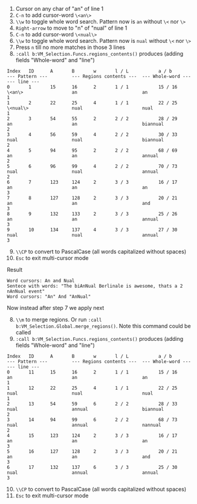 1. Cursor on any char of "an" of line 1
2. `C-n` to add cursor-word `\<an\>`
3. `\\w` to toggle whole word search. Pattern now is `an` without `\<` nor `\>`
4. `Right-arrow` to move to "n" of "nual" of line 1
5. `C-n` to add cursor-word `\<nual\>`
6. `\\w` to toggle whole word search. Pattern now is `nual` without `\<` nor `\>`
7. Press `n` till no more matches in those 3 lines
8. `:call b:VM_Selection.Funcs.regions_contents()` produces (adding fields "Whole-word" and "line")

```
Index   ID      A       B       w       l / L           a / b            --- Pattern ---         --- Regions contents ---  --- Whole-word ---  --- line ---
0       1       15      16      2       1 / 1           15 / 16         \<an\>                  an                        an                   1
1       2       22      25      4       1 / 1           22 / 25         \<nual\>                nual                      nual                 1
2       3       54      55      2       2 / 2           28 / 29         an                      an                        biannual             2
3       4       56      59      4       2 / 2           30 / 33         nual                    nual                      biannual             2
4       5       94      95      2       2 / 2           68 / 69         an                      an                        annual               2
5       6       96      99      4       2 / 2           70 / 73         nual                    nual                      annual               2
6       7       123     124     2       3 / 3           16 / 17         an                      an                        an                   3
7       8       127     128     2       3 / 3           20 / 21         an                      an                        and                  3
8       9       132     133     2       3 / 3           25 / 26         an                      an                        annual               3
9       10      134     137     4       3 / 3           27 / 30         nual                    nual                      annual               3
```

9. `\\CP` to convert to PascalCase (all words capitalized without spaces)
10. `Esc` to exit multi-cursor mode

Result

```
Word cursors: An and Nual
Sentece with words: "The biAnNual Berlinale is awesome, thats a 2 nAnNual event"
Word cursors: "An" And "AnNual"
```

Now instead after step 7 we apply next

8. `\\m` to merge regions. Or run `:call b:VM_Selection.Global.merge_regions()`. Note this command could be called
9. `:call b:VM_Selection.Funcs.regions_contents()` produces (adding fields "Whole-word" and "line")

```
Index   ID      A       B       w       l / L           a / b            --- Pattern ---         --- Regions contents ---  --- Whole-word ---  --- line ---
0       11      15      16      2       1 / 1           15 / 16         an                      an                        an                   1
1       12      22      25      4       1 / 1           22 / 25         nual                    nual                      nual                 1
2       13      54      59      6       2 / 2           28 / 33         nual                    annual                    biannual             2
3       14      94      99      6       2 / 2           68 / 73         nual                    annual                    nannual              2
4       15      123     124     2       3 / 3           16 / 17         an                      an                        an                   3
5       16      127     128     2       3 / 3           20 / 21         an                      an                        and                  3
6       17      132     137     6       3 / 3           25 / 30         nual                    annual                    annual               3
```

10. `\\CP` to convert to PascalCase (all words capitalized without spaces)
11. `Esc` to exit multi-cursor mode
